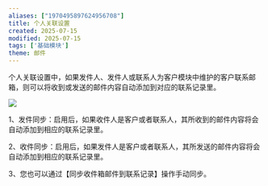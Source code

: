 ```yaml
---
aliases: ["1970495897624956708"]
title: 个人关联设置
created: 2025-07-15
modified: 2025-07-15
tags: ['基础模块']
theme: 邮件
---
```


个人关联设置中，如果发件人、发件人或联系人为客户模块中维护的客户联系邮箱，则可以将收到或发送的邮件内容自动添加到对应的联系记录里。

![](https://myhelpdoc.oss-cn-heyuan.aliyuncs.com/mdimages/cfcec65e70d4d6ddec80cf2a94f207bb.jpg)

1、发件同步：启用后，如果收件人是客户或者联系人，其所收到的邮件内容将会自动添加到相应的联系记录里。

2、收件同步：启用后，如果发件人是客户或者联系人，其所发送的邮件内容将会自动添加到相应的联系记录里。

3、您也可以通过【同步收件箱邮件到联系记录】操作手动同步。

